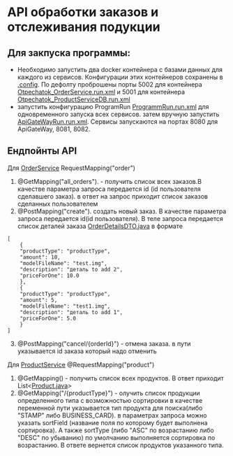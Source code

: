 # API обработки заказов и отслеживания подукции

## Для закпуска программы:

* Необходимо запустить два docker контейнера с базами данных для каждого из сервисов. 
Конфигурации этих контейнеров сохранены в [.config](.config).
По дефолту проброшены порты 5002 для контейнера [Otpechatok_OrderService.run.xml](.config%2FOtpechatok_OrderService.run.xml)
и 5001 для контейнера [Otpechatok_ProductServiceDB.run.xml](.config%2FOtpechatok_ProductServiceDB.run.xml)
* запустить конфигурацию ProgramRun [ProgrammRun.run.xml](.config%2FProgrammRun.run.xml) для одновременного запуска всех сервисов.
затем вручную запустить [ApiGateWayRun.run.xml](.config%2FApiGateWayRun.run.xml).
Сервисы запускаются на портах 8080 для ApiGateWay, 8081, 8082.

## Ендпойнты API

Для [OrderService](OrderService) RequestMapping("order")

1. @GetMapping("all_orders"). - получить список всех заказов.В качестве параметра запроса передается id (id пользователя сделавшего заказ). в ответ на запрос приходит список заказов сделанных пользователем
2. @PostMapping("create"). создать новый заказ. В качестве параметра запроса передается id(id пользователя). 
В теле запроса передается список деталей заказа [OrderDetailsDTO.java](OrderService%2Fsrc%2Fmain%2Fjava%2Fru%2Fotpechatok%2Fdto%2FOrderDetailsDTO.java)
в формате

```
[   
    {           
    "productType": "productType",
    "amount": 10,
    "modelFileName": "test.img",
    "description": "деталь to add 2",
    "priceForOne": 10.0
    },
    {
    "productType": "productType",
    "amount": 5,
    "modelFileName": "test1.img",
    "description": "деталь to add 1",
    "priceForOne": 5.0
    }
]
```
3. @PostMapping("cancel/{orderId}") - отмена заказа. в пути указывается id заказа который надо отменить

Для [ProductService](ProductService)  @RequestMapping("product")

1. @GetMapping() - получить список всех продуктов. В ответ приходит List<[Product.java](ProductService%2Fsrc%2Fmain%2Fjava%2Fru%2Fotpechatok%2Fdata%2FProduct.java)> 
2. @GetMapping("/{productType}") - олучить список продукции определенного типа с возможностью сортировки
в качестве переменной пути указывается тип продукта для поиска(либо "STAMP" либо BUSINESS_CARD).
в параметрах запроса можно указать sortField (название поля по которому будет выполнена сортировка).
А также sortType (либо "ASC" по возрастанию либо "DESC" по убыванию)  по умолчанию выполняется сортировка по возрастанию.
В ответе вернется список продуктов указанного типа.
